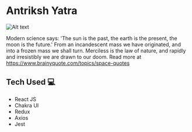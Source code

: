  #  Antriksh Yatra
 
 ![Alt text](https://i.ibb.co/znHXPff/Screenshot-2023-03-22-161433.png "Optional title")
  
   Modern science says: 'The sun is the past, the earth is the present, the moon is the future.' From an incandescent mass we have originated, and into a frozen mass we shall turn. Merciless is the law of nature, and rapidly and irresistibly we are drawn to our doom.
Read more at https://www.brainyquote.com/topics/space-quotes
       
   
   
   
   ## Tech Used 💻
  - React JS
  - Chakra UI
  - Redux
  - Axios
  - Jest


